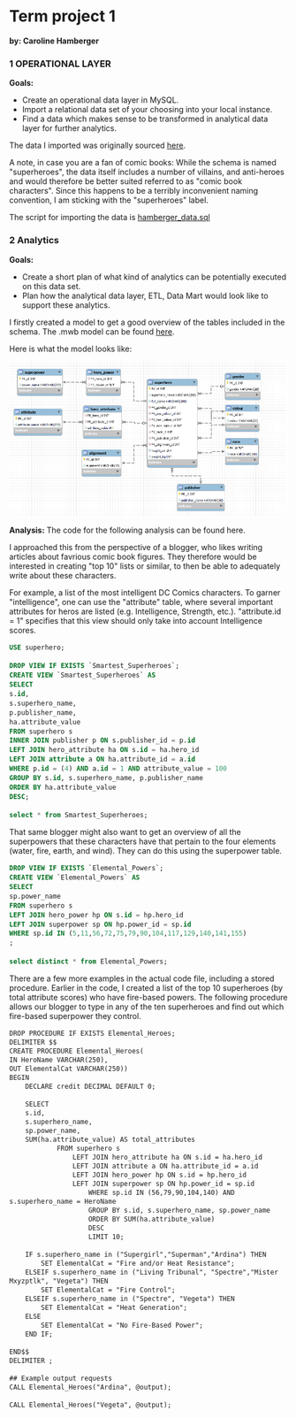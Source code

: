 # Term project 1
**by: Caroline Hamberger**

### 1 OPERATIONAL LAYER

**Goals:**
- Create an operational data layer in MySQL. 
- Import a relational data set of your choosing into your local instance. 
- Find a data which makes sense to be transformed in analytical data layer for further analytics.

The data I imported was originally sourced [here](https://github.com/bbrumm/databasestar/tree/main/sample_databases/sample_db_superheroes/mysql).

A note, in case you are a fan of comic books: While the schema is named "superheroes", the data itself includes a number of villains, and anti-heroes and would therefore be better suited referred to as "comic book characters". Since this happens to be a terribly inconvenient naming convention, I am sticking with the "superheroes" label.

The script for importing the data is [hamberger_data.sql](https://github.com/Caroline-Hamberger/data-engineering-1/blob/main/term1/hamberger_data.sql)

### 2 Analytics

**Goals:**
- Create a short plan of what kind of analytics can be potentially executed on this data set. 
- Plan how the analytical data layer, ETL, Data Mart would look like to support these analytics.

I firstly created a model to get a good overview of the tables included in the schema.
The .mwb model can be found [here](https://github.com/Caroline-Hamberger/data-engineering-1/blob/main/term1/hamberger_model.mwb).

Here is what the model looks like:

![hamberger_model](https://github.com/Caroline-Hamberger/data-engineering-1/blob/main/term1/hamberger_model.png)

**Analysis:**
The code for the following analysis can be found here.

I approached this from the perspective of a blogger, who likes writing articles about favrious comic book figures. They therefore would be interested in creating "top 10" lists or similar, to then be able to adequately write about these characters.

For example, a list of the most intelligent DC Comics characters. To garner "intelligence", one can use the "attribute" table, where several important attributes for heros are listed (e.g. Intelligence, Strength, etc.). "attribute.id = 1" specifies that this view should only take into account Intelligence scores.

``` sql
USE superhero;

DROP VIEW IF EXISTS `Smartest_Superheroes`;
CREATE VIEW `Smartest_Superheroes` AS
SELECT
s.id,
s.superhero_name,
p.publisher_name,
ha.attribute_value
FROM superhero s
INNER JOIN publisher p ON s.publisher_id = p.id
LEFT JOIN hero_attribute ha ON s.id = ha.hero_id
LEFT JOIN attribute a ON ha.attribute_id = a.id
WHERE p.id = (4) AND a.id = 1 AND attribute_value = 100
GROUP BY s.id, s.superhero_name, p.publisher_name
ORDER BY ha.attribute_value
DESC;

select * from Smartest_Superheroes;
```

That same blogger might also want to get an overview of all the superpowers that these characters have that pertain to the four elements (water, fire, earth, and wind). They can do this using the superpower table.

``` sql
DROP VIEW IF EXISTS `Elemental_Powers`;
CREATE VIEW `Elemental_Powers` AS
SELECT
sp.power_name
FROM superhero s
LEFT JOIN hero_power hp ON s.id = hp.hero_id
LEFT JOIN superpower sp ON hp.power_id = sp.id
WHERE sp.id IN (5,11,56,72,75,79,90,104,117,129,140,141,155)
;

select distinct * from Elemental_Powers;
```


There are a few more examples in the actual code file, including a stored procedure. Earlier in the code, I created a list of the top 10 superheroes (by total attribute scores) who have fire-based powers. The following procedure allows our blogger to type in any of the ten superheroes and find out which fire-based superpower they control.

```mysql
DROP PROCEDURE IF EXISTS Elemental_Heroes;
DELIMITER $$
CREATE PROCEDURE Elemental_Heroes(
IN HeroName VARCHAR(250),
OUT ElementalCat VARCHAR(250))
BEGIN
	DECLARE credit DECIMAL DEFAULT 0;

	SELECT 
	s.id,
	s.superhero_name,
	sp.power_name,
	SUM(ha.attribute_value) AS total_attributes
			FROM superhero s
				LEFT JOIN hero_attribute ha ON s.id = ha.hero_id
				LEFT JOIN attribute a ON ha.attribute_id = a.id
				LEFT JOIN hero_power hp ON s.id = hp.hero_id
				LEFT JOIN superpower sp ON hp.power_id = sp.id
					WHERE sp.id IN (56,79,90,104,140) AND s.superhero_name = HeroName
					GROUP BY s.id, s.superhero_name, sp.power_name
					ORDER BY SUM(ha.attribute_value)
					DESC
					LIMIT 10;

	IF s.superhero_name in ("Supergirl","Superman","Ardina") THEN
		SET ElementalCat = "Fire and/or Heat Resistance";
	ELSEIF s.superhero_name in ("Living Tribunal", "Spectre","Mister Mxyzptlk", "Vegeta") THEN
		SET ElementalCat = "Fire Control";
	ELSEIF s.superhero_name in ("Spectre", "Vegeta") THEN
		SET ElementalCat = "Heat Generation";
	ELSE
		SET ElementalCat = "No Fire-Based Power";
	END IF;
    
END$$
DELIMITER ;

## Example output requests
CALL Elemental_Heroes("Ardina", @output);

CALL Elemental_Heroes("Vegeta", @output);
```


